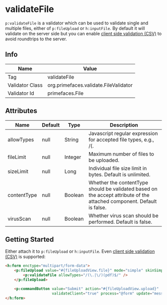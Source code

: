 # validateFile

`p:validateFile` is a validator which can be used to validate single and multiple files, either of `p:fileUpload` or `h:inputFile`.
By default it will validate on the server side but you can enable [client side validation (CSV)](/core/csv.md) to avoid roundtrips to the server.

## Info

| Name             | Value                                         |
|------------------|-----------------------------------------------|
| Tag              | validateFile                                  |
| Validator Class  | org.primefaces.validate.FileValidator         |
| Validator Id     | primefaces.File                               |

## Attributes

| Name           | Default | Type    | Description     |
|----------------| ------- |---------| ----------------- |
| allowTypes     | null    | String  | Javascript regular expression for accepted file types, e.g., /(\.|\/)(gif|jpeg|jpg|png)$/
| fileLimit      | null    | Integer | Maximum number of files to be uploaded.
| sizeLimit      | null    | Long    | Individual file size limit in bytes. Default is unlimited.
| contentType    | null    | Boolean | Whether the contentType should be validated based on the accept attribute of the attached component. Default is false.
| virusScan      | null    | Boolean | Whether virus scan should be performed. Default is false.

## Getting Started
Either attach it to `p:fileUpload` or `h:inputFile`. Even [client side validation (CSV)](/core/csv.md) is supported:

```html
<h:form enctype="multipart/form-data">
    <p:fileUpload value="#{fileUploadView.file}" mode="simple" skinSimple="true">
        <p:validateFile allowTypes="/(\.|\/)(pdf)$/" />
    </p:fileUpload>

    <p:commandButton value="Submit" action="#{fileUploadView.upload}"
                     validateClient="true" process="@form" update="messages"/>
</h:form>
```
